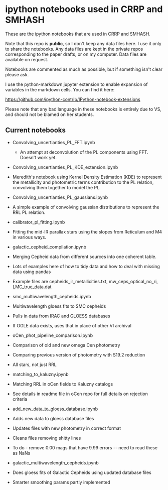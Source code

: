 ipython notebooks used in CRRP and SMHASH
==========================================

These are the ipython notebooks that are used in CRRP and SMHASH.

Note that this repo is **public**, so I don't keep any data files here. I use it only to share the notebooks. Any data files are kept in the private repos corresponding to the paper drafts, or on my computer. Data files are available on request.

Notebooks are commented as much as possible, but if something isn't clear please ask.

I use the python-markdown jupyter extension to enable expansion of variables in the markdown cells. You can find it here:

https://github.com/ipython-contrib/IPython-notebook-extensions

Please note that any bad language in these notebooks is entirely due to VS, and should not be blamed on her students.

Current notebooks
-----------------

* Convolving_uncertianties_PL_FFT.ipynb 
  *  An attempt at deconvolution of the PL components using FFT. Doesn't work yet.

*  Convolving_uncertianties_PL_KDE_extension.ipynb
  *  Meredith's notebook using Kernel Density Estimation (KDE) to represent the metallicity and photometric terms contribution to the PL relation, convolving them together to model the PL.

*  Convolving_uncertianties_PL_gaussians.ipynb
  *  A simple example of convolving gaussian distributions to represent the RRL PL relation.

*  calibrator_pl_fitting.ipynb
  * Fitting the mid-IR parallax stars using the slopes from Reticulum and M4 in various ways.  

* galactic_cepheid_compilation.ipynb
 * Merging Cepheid data from different sources into one coherent table.
 * Lots of examples here of how to tidy data and how to deal with missing data using pandas
 * Example files are cepheids_ir_metallicities.txt, mw_ceps_optical_no_ri, LMC_true_data.dat
 
* smc_multiwavelength_cepheids.ipynb
 * Multiwavelength gloess fits to SMC cepheids
 * Pulls in data from IRAC and GLOESS databases
 * If OGLE data exists, uses that in place of other VI archival
 
* oCen_phot_pipeline_comparison.ipynb
 * Comparison of old and new omega Cen photometry
 * Comparing previous version of photometry with S19.2 reduction
 * All stars, not just RRL

* matching_to_kaluzny.ipynb
 * Matching RRL in oCen fields to Kaluzny catalogs
 * See details in readme file in oCen repo for full details on rejection criteria

* add_new_data_to_gloess_database.ipynb
 * Adds new data to gloess database files
 * Updates files with new photometry in correct format
 * Cleans files removing shitty lines 
 * To do - remove 0.00 mags that have 9.99 errors -- need to read these as NaNs

* galactic_multiwavelength_cepheids.ipynb
 * Does gloess fits of Galactic Cepheids using updated database files
 * Smarter smoothing params partly implemented



